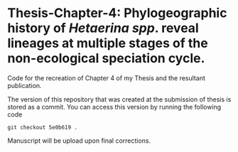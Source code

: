 # Thesis-Chapter-4: Phylogeographic history of *Hetaerina spp*. reveal lineages at multiple stages of the non-ecological speciation cycle.

Code for the recreation of Chapter 4 of my Thesis and the resultant publication.

The version of this repository that was created at the submission of thesis is stored as a commit. You can access this version by running the following code

`git checkout 5e0b619 .`

Manuscript will be upload upon final corrections.

